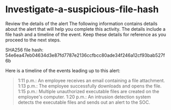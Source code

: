 # Investigate-a-suspicious-file-hash
Review the details of the alert
The following information contains details about the alert that will help you complete this activity. The details include a file hash and a timeline of the event. Keep these details for reference as you proceed to the next steps.

SHA256 file hash: 54e6ea47eb04634d3e87fd7787e2136ccfbcc80ade34f246a12cf93bab527f6b

Here is a timeline of the events leading up to this alert:
> 1:11 p.m.: An employee receives an email containing a file attachment.
> 1:13 p.m.: The employee successfully downloads and opens the file.
> 1:15 p.m.: Multiple unauthorized executable files are created on the employee's computer.
> 1:20 p.m.: An intrusion detection system detects the executable files and sends out an alert to the SOC.
